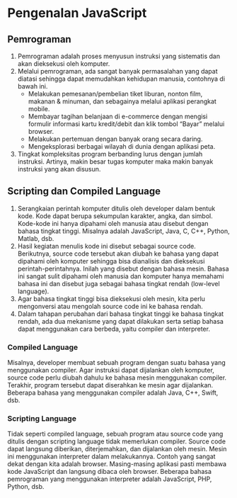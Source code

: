 # Pengenalan JavaScript

## Pemrograman

1. Pemrograman adalah proses menyusun instruksi yang sistematis dan akan dieksekusi oleh komputer.
2. Melalui pemrograman, ada sangat banyak permasalahan yang dapat diatasi sehingga dapat memudahkan kehidupan manusia, contohnya di bawah ini.
   - Melakukan pemesanan/pembelian tiket liburan, nonton film, makanan & minuman, dan sebagainya melalui aplikasi perangkat mobile.
   - Membayar tagihan belanjaan di e-commerce dengan mengisi formulir informasi kartu kredit/debit dan klik tombol “Bayar” melalui browser.
   - Melakukan pertemuan dengan banyak orang secara daring.
   - Mengeksplorasi berbagai wilayah di dunia dengan aplikasi peta.
3. Tingkat kompleksitas program berbanding lurus dengan jumlah instruksi. Artinya, makin besar tugas komputer maka makin banyak instruksi yang akan disusun.

## Scripting dan Compiled Language

1. Serangkaian perintah komputer ditulis oleh developer dalam bentuk kode. Kode dapat berupa sekumpulan karakter, angka, dan simbol. Kode-kode ini hanya dipahami oleh manusia atau disebut dengan bahasa tingkat tinggi. Misalnya adalah JavaScript, Java, C, C++, Python, Matlab, dsb.
2. Hasil kegiatan menulis kode ini disebut sebagai source code. Berikutnya, source code tersebut akan diubah ke bahasa yang dapat dipahami oleh komputer sehingga bisa dianalisis dan dieksekusi perintah-perintahnya. Inilah yang disebut dengan bahasa mesin. Bahasa ini sangat sulit dipahami oleh manusia dan komputer hanya memahami bahasa ini dan disebut juga sebagai bahasa tingkat rendah (low-level language).
3. Agar bahasa tingkat tinggi bisa dieksekusi oleh mesin, kita perlu mengonversi atau mengolah source code ini ke bahasa rendah.
4. Dalam tahapan perubahan dari bahasa tingkat tinggi ke bahasa tingkat rendah, ada dua mekanisme yang dapat dilakukan serta setiap bahasa dapat menggunakan cara berbeda, yaitu compiler dan interpreter.

### Compiled Language

Misalnya, developer membuat sebuah program dengan suatu bahasa yang menggunakan compiler. Agar instruksi dapat dijalankan oleh komputer, source code perlu diubah dahulu ke bahasa mesin menggunakan compiler. Terakhir, program tersebut dapat diserahkan ke mesin agar dijalankan. Beberapa bahasa yang menggunakan compiler adalah Java, C++, Swift, dsb.

### Scripting Language

Tidak seperti compiled language, sebuah program atau source code yang ditulis dengan scripting language tidak memerlukan compiler. Source code dapat langsung diberikan, diterjemahkan, dan dijalankan oleh mesin. Mesin ini menggunakan interpreter dalam melakukannya. Contoh yang sangat dekat dengan kita adalah browser. Masing-masing aplikasi pasti membawa kode JavaScript dan langsung dibaca oleh browser. Beberapa bahasa pemrograman yang menggunakan interpreter adalah JavaScript, PHP, Python, dsb.
